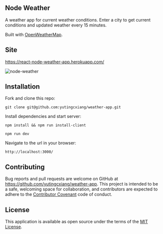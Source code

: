 ## Node Weather

A weather app for current weather conditions. Enter a city to get current conditions and updated weather every 15 minutes.

Built with [OpenWeatherMap](https://openweathermap.org/api).

## Site

https://react-node-weather-app.herokuapp.com/

![node-weather](https://i.imgur.com/283eX09m.png)

## Installation

Fork and clone this repo:

   ```
   git clone git@github.com:yutingcxiang/weather-app.git
   ```

Install dependencies and start server:

   ```
   npm install && npm run install-client
   
   npm run dev
   ```

Navigate to the url in your browser:

   ```
   http://localhost:3000/
   ```

## Contributing
Bug reports and pull requests are welcome on GitHub at https://github.com/yutingcxiang/weather-app. This project is intended to be a safe, welcoming space for collaboration, and contributors are expected to adhere to the [Contributor Covenant](http://contributor-covenant.org) code of conduct.

## License
This application is available as open source under the terms of the [MIT License](https://opensource.org/licenses/MIT).
